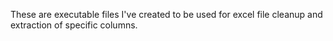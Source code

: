 These are executable files I've created to be used for excel file cleanup and extraction of specific columns.

<!---
linkmodo/linkmodo is a ✨ special ✨ repository because its `README.md` (this file) appears on your GitHub profile.
You can click the Preview link to take a look at your changes.
--->
